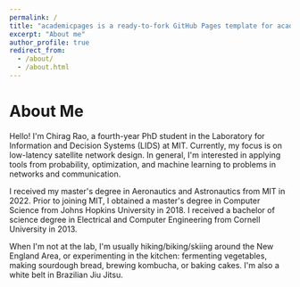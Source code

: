 ```yaml
---
permalink: /
title: "academicpages is a ready-to-fork GitHub Pages template for academic personal websites"
excerpt: "About me"
author_profile: true
redirect_from: 
  - /about/
  - /about.html
---
```

# About Me

Hello! I'm Chirag Rao, a fourth-year PhD student in the Laboratory for Information and Decision Systems (LIDS) at MIT. Currently, my focus is on low-latency satellite network design. In general, I'm interested in applying tools from probability, optimization, and machine learning to problems in networks and communication.

I received my master's degree in Aeronautics and Astronautics from MIT in 2022. Prior to joining MIT, I obtained a master's degree in Computer Science from Johns Hopkins University in 2018. I received a bachelor of science degree in Electrical and Computer Engineering from Cornell University in 2013.

When I'm not at the lab, I'm usually hiking/biking/skiing around the New England Area, or experimenting in the kitchen: fermenting vegetables, making sourdough bread, brewing kombucha, or baking cakes. I'm also a white belt in Brazilian Jiu Jitsu.
